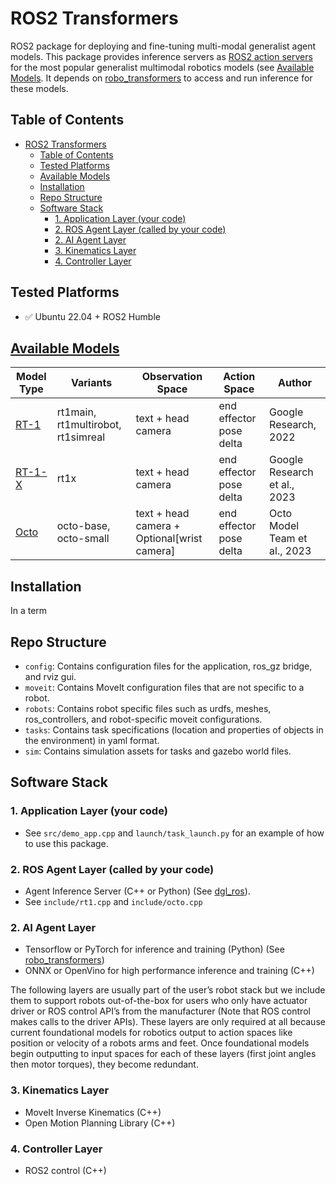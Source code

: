 # ROS2 Transformers

ROS2 package for deploying and fine-tuning multi-modal generalist agent models. This package provides inference servers as [ROS2 action servers](https://docs.ros.org/en/humble/Tutorials/Intermediate/Writing-an-Action-Server-Client/Cpp.html) for the most popular generalist multimodal robotics models (see [Available Models](#available-models). It depends on [robo_transformers](https://github.com/sebbyjp/robo_transformers) to access and run inference for these models.

## Table of Contents

- [ROS2 Transformers](#ros2-transformers)
  - [Table of Contents](#table-of-contents)
  - [Tested Platforms](#tested-platforms)
  - [Available Models](#available-models)
  - [Installation](#installation)
  - [Repo Structure](#repo-structure)
  - [Software Stack](#software-stack)
    - [1. Application Layer (your code)](#1-application-layer-your-code)
    - [2. ROS Agent Layer (called by your code)](#2-ros-agent-layer-called-by-your-code)
    - [2. AI Agent Layer](#2-ai-agent-layer)
    - [3. Kinematics Layer](#3-kinematics-layer)
    - [4. Controller Layer](#4-controller-layer)
  
## Tested Platforms

- :white_check_mark: Ubuntu 22.04 + ROS2 Humble

## [Available Models](#available-models)

| Model Type |  Variants | Observation Space | Action Space | Author |
| ---------- | --------- | ------- | ------- | ------- |
| [RT-1](https://robotics-transformer1.github.io/)     | rt1main, rt1multirobot, rt1simreal | text + head camera | end effector pose delta |  Google Research, 2022 |
| [RT-1-X](https://robotics-transformer-x.github.io/)  | rt1x   | text + head camera | end effector pose delta |  Google Research et al., 2023 |
| [Octo](https://github.com/octo-models/octo) | octo-base, octo-small | text + head camera + Optional[wrist camera] | end effector pose delta |  Octo Model Team et al., 2023 |

## Installation

In a term

## Repo Structure

- ``config``: Contains configuration files for the application, ros_gz bridge, and rviz gui.
- ``moveit``: Contains MoveIt configuration files that are not specific to a robot.
- ``robots``: Contains robot specific files such as urdfs, meshes, ros_controllers, and robot-specific moveit configurations.
- ``tasks``: Contains task specifications (location and properties of objects in the environment) in yaml format.
- ``sim``: Contains simulation assets for tasks and gazebo world files.

## Software Stack

### 1. Application Layer (your code)

- See `src/demo_app.cpp` and `launch/task_launch.py` for an example of how to use this package.

### 2. ROS Agent Layer (called by your code)

- Agent Inference Server (C++ or Python) (See [dgl_ros](https://github.com/sebbyjp/dgl_ros)).
- See `include/rt1.cpp` and `include/octo.cpp`

### 2. AI Agent Layer

- Tensorflow or PyTorch for inference and training (Python) (See [robo_transformers](https://github.com/sebbyjp/robo_transformers))
- ONNX or OpenVino for high performance inference and training (C++)

The following layers are usually part of the user’s robot stack but we include them to support robots out-of-the-box for users who only have actuator driver or ROS control API’s from the manufacturer (Note that ROS control makes calls to the driver APIs). These layers are only required at all because current foundational models for robotics output to action spaces like position or velocity of a robots arms and feet. Once foundational models begin outputting to input spaces for each of these layers (first joint angles then motor torques), they become redundant.

### 3. Kinematics Layer

- MoveIt Inverse Kinematics (C++)
- Open Motion Planning Library (C++)

### 4. Controller Layer

- ROS2 control (C++)

